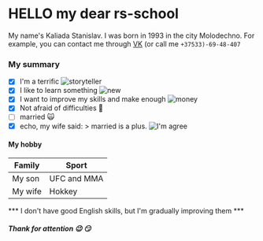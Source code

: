 # HELLO my dear rs-school #
My name's Kaliada Stanislav. I was born in 1993 in the city Molodechno. For example, you can contact me through [VK](https://vk.com/idkaliada) (or call me `+37533)-69-48-407`

### My summary ###

- [x] I'm a terrific ![storyteller](https://www.google.com/search?q=%D0%BA%D0%B0%D1%80%D1%82%D0%B8%D0%BD%D0%BA%D0%B8+%D0%B2%D0%B5%D1%81%D0%B5%D0%BB%D1%8B%D0%B9+%D1%80%D0%B0%D1%81%D1%81%D0%BA%D0%B0%D0%B7%D1%87%D0%B8%D0%BA&rlz=1C1CHBD_ruBY819BY819&sxsrf=ACYBGNRoMUxAHXtHM9mtr0BmceT8oetk9g:1581010864521&tbm=isch&source=iu&ictx=1&fir=GV6wCm3isvJ3RM%253A%252Cj1yEKmkyxkOlBM%252C_&vet=1&usg=AI4_-kQEYlQXGEyhhxt1B8fMf_ZDLpzFiA&sa=X&ved=2ahUKEwjlydy3vL3nAhWO66QKHbNGDgAQ9QEwAXoECAQQBw#imgrc=obJN5Oj7c1128M&imgdii=TxeLQ4yMo87qFM)
- [x] I like to learn something ![new](https://www.google.com/search?q=%D0%BA%D0%B0%D1%80%D0%B8%D0%BA%D0%B0%D1%82%D1%83%D1%80%D0%B0+%D1%87%D0%B8%D1%82%D0%B0%D1%8E%D1%89%D0%B5%D0%B3%D0%BE+%D1%87%D0%B5%D0%BB%D0%BE%D0%B2%D0%B5%D0%BA%D0%B0&tbm=isch&ved=2ahUKEwjHocf5vL3nAhUUO1AKHdb-DWEQ2-cCegQIABAA&oq=%D0%BA%D0%B0%D1%80%D0%B8%D0%BA%D0%B0%D1%82%D1%83%D1%80%D0%B0+%D1%87%D0%B8%D1%82%D0%B0%D1%8E%D1%89%D0%B5%D0%B3%D0%BE+%D1%87%D0%B5%D0%BB%D0%BE%D0%B2%D0%B5%D0%BA%D0%B0&gs_l=img.3...156624.170297..170479...1.0..3.218.4736.0j34j2......0....1..gws-wiz-img.....10..35i39j0j35i362i39j0i131j0i67j0i30j0i5i30j0i8i30j0i24.HpWXB4xVYK8&ei=OlA8XsecI5T2wALW_beIBg&rlz=1C1CHBD_ruBY819BY819#imgrc=Kz2lBfvgJ9BTCM)
- [x] I want to improve my skills and make enough ![money](https://www.google.com/search?q=%D0%BA%D0%B0%D1%80%D0%B8%D0%BA%D0%B0%D1%82%D1%83%D1%80%D0%B0+%D0%B4%D0%B5%D0%BD%D1%8C%D0%B3%D0%B8&tbm=isch&ved=2ahUKEwih-MzLvb3nAhVZMRoKHcWjB6oQ2-cCegQIABAA&oq=%D0%BA%D0%B0%D1%80%D0%B8%D0%BA%D0%B0%D1%82%D1%83%D1%80%D0%B0+%D0%B4%D0%B5%D0%BD%D1%8C%D0%B3%D0%B8&gs_l=img.3..0.364616.370121..370423...2.0..0.160.1156.3j7......0....1..gws-wiz-img.......0i2j35i39j0i8i30j0i24.HwuU7m8ogJI&ei=5lA8XqHtJtniaMXHntAK&rlz=1C1CHBD_ruBY819BY819#imgrc=rZIaucQEiRP7PM)
- [x] Not afraid of difficulties :punch:
- [ ] married :scream_cat:
- [x] echo, my wife said: > married is a plus. ![I'm agree](https://www.google.com/search?q=%D0%BB%D0%B8%D1%86%D0%BE+%D0%BC%D1%83%D0%B6%D0%B0&tbm=isch&ved=2ahUKEwjAq4jvvL3nAhUjo7QKHUTlC8wQ2-cCegQIABAA&oq=%D0%BB%D0%B8%D1%86%D0%BE+%D0%BC%D1%83%D0%B6%D0%B0&gs_l=img.3...16311.18596..19935...0.0..0.142.520.0j4......0....1..gws-wiz-img.......0.07wCE3qzDC4&ei=JFA8XsCJI6PG0gXEyq_gDA&rlz=1C1CHBD_ruBY819BY819#imgrc=8dYny8dDKG44MM)

#### My hobby ####

|     Family    |     Sport     |
| ------------- | ------------- |
| My son        |  UFC and MMA  |
| My wife       |     Hokkey    |

*** I don't have good English skills, but I'm gradually improving them ***

##### Thank for attention :wink: :smirk:
